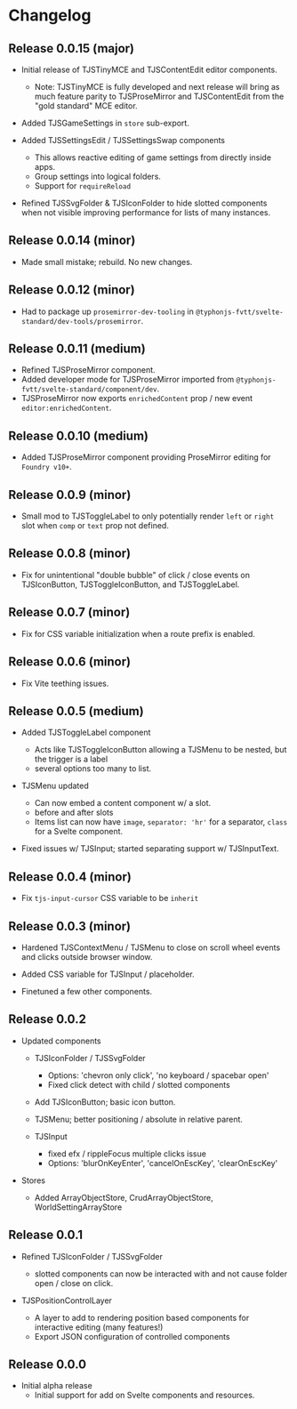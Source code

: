 # Changelog
## Release 0.0.15 (major)
- Initial release of TJSTinyMCE and TJSContentEdit editor components.
  - Note: TJSTinyMCE is fully developed and next release will bring as much feature parity to TJSProseMirror and 
    TJSContentEdit from the "gold standard" MCE editor. 


- Added TJSGameSettings in `store` sub-export.
- Added TJSSettingsEdit / TJSSettingsSwap components
  - This allows reactive editing of game settings from directly inside apps.
  - Group settings into logical folders. 
  - Support for `requireReload`
  

- Refined TJSSvgFolder & TJSIconFolder to hide slotted components when not visible improving performance for lists of 
  many instances.

## Release 0.0.14 (minor)
- Made small mistake; rebuild. No new changes.

## Release 0.0.12 (minor)
- Had to package up `prosemirror-dev-tooling` in `@typhonjs-fvtt/svelte-standard/dev-tools/prosemirror`.

## Release 0.0.11 (medium)
- Refined TJSProseMirror component.
- Added developer mode for TJSProseMirror imported from `@typhonjs-fvtt/svelte-standard/component/dev`.
- TJSProseMirror now exports `enrichedContent` prop / new event `editor:enrichedContent`.

## Release 0.0.10 (medium)
- Added TJSProseMirror component providing ProseMirror editing for `Foundry v10+`.

## Release 0.0.9 (minor)
- Small mod to TJSToggleLabel to only potentially render `left` or `right` slot when `comp` or `text` prop not defined.

## Release 0.0.8 (minor)
- Fix for unintentional "double bubble" of click / close events on TJSIconButton, TJSToggleIconButton, and 
  TJSToggleLabel.

## Release 0.0.7 (minor)
- Fix for CSS variable initialization when a route prefix is enabled.

## Release 0.0.6 (minor)
- Fix Vite teething issues.

## Release 0.0.5 (medium)
- Added TJSToggleLabel component
  - Acts like TJSToggleIconButton allowing a TJSMenu to be nested, but the trigger is a label
  - several options too many to list.

- TJSMenu updated
  - Can now embed a content component w/ a slot. 
  - before and after slots
  - Items list can now have `image`, `separator: 'hr'` for a separator, `class` for a Svelte component.

- Fixed issues w/ TJSInput; started separating support w/ TJSInputText.

## Release 0.0.4 (minor)
- Fix `tjs-input-cursor` CSS variable to be `inherit`

## Release 0.0.3 (minor)
- Hardened TJSContextMenu / TJSMenu to close on scroll wheel events and clicks outside browser window.

- Added CSS variable for TJSInput / placeholder. 

- Finetuned a few other components.

## Release 0.0.2
- Updated components
  - TJSIconFolder / TJSSvgFolder
    - Options: 'chevron only click', 'no keyboard / spacebar open'
    - Fixed click detect with child / slotted components
    
  - Add TJSIconButton; basic icon button.
 
  - TJSMenu; better positioning / absolute in relative parent.
  
  - TJSInput
    - fixed efx / rippleFocus multiple clicks issue
    - Options: 'blurOnKeyEnter', 'cancelOnEscKey', 'clearOnEscKey'


- Stores
  - Added ArrayObjectStore, CrudArrayObjectStore, WorldSettingArrayStore

## Release 0.0.1
- Refined TJSIconFolder / TJSSvgFolder
  - slotted components can now be interacted with and not cause folder open / close on click.

- TJSPositionControlLayer
  - A layer to add to rendering position based components for interactive editing (many features!)
  - Export JSON configuration of controlled components
  
## Release 0.0.0
- Initial alpha release
  - Initial support for add on Svelte components and resources.
